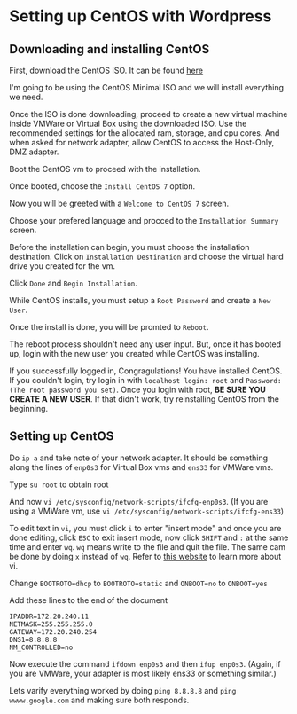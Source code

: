 # Setting up CentOS with Wordpress
## Downloading and installing CentOS 

First, download the CentOS ISO. It can be found [here](https://www.centos.org/download/)

I'm going to be using the CentOS Minimal ISO and we will install everything we need.

Once the ISO is done downloading, proceed to create a new virtual machine inside VMWare
or Virtual Box using the downloaded ISO. Use the recommended settings for the allocated ram, storage, and cpu cores.
And when asked for network adapter, allow CentOS to access the Host-Only, DMZ adapter.

Boot the CentOS vm to proceed with the installation.

Once booted, choose the `Install CentOS 7` option.

Now you will be greeted with a `Welcome to CentOS 7` screen.

Choose your prefered language and procced to the `Installation Summary` screen.

Before the installation can begin, you must choose the installation destination. Click on `Installation Destination` and choose the virtual 
hard drive you created for the vm.

Click `Done` and `Begin Installation`.

While CentOS installs, you must setup a `Root Password` and create a `New User`.

Once the install is done, you will be promted to `Reboot`.

The reboot process shouldn't need any user input. But, once it has booted up, login with the new user you created while CentOS was installing.

If you successfully logged in, Congragulations! You have installed CentOS. If you couldn't login, try login in with `localhost login: root`
and `Password: (The root password you set)`. Once you login with root, **BE SURE YOU CREATE A NEW USER**. If that didn't work, try reinstalling CentOS from the beginning.

## Setting up CentOS

Do `ip a` and take note of your network adapter. It should be something along the lines of `enp0s3` for Virtual Box vms and `ens33` for 
VMWare vms.

Type `su root` to obtain root

And now `vi /etc/sysconfig/network-scripts/ifcfg-enp0s3`. (If you are using a VMWare vm, use `vi /etc/sysconfig/network-scripts/ifcfg-ens33`)

To edit text in `vi`, you must click `i` to enter "insert mode" and once you are done editing, click `ESC` to exit insert mode, now click `SHIFT` and `:` at the same time and enter `wq`. `wq` means write to the file and quit the file. The same cam be done by doing `x` instead of `wq`. Refer to [this website](https://www.cs.colostate.edu/helpdocs/vi.html) to learn more about vi.

Change `BOOTROTO=dhcp` to `BOOTROTO=static` and `ONBOOT=no` to `ONBOOT=yes`

Add these lines to the end of the document
```
IPADDR=172.20.240.11
NETMASK=255.255.255.0
GATEWAY=172.20.240.254
DNS1=8.8.8.8
NM_CONTROLLED=no

```

Now execute the command `ifdown enp0s3` and then `ifup enp0s3`. (Again, if you are VMWare, your adapter is most likely ens33 or something similar.)

Lets varify everything worked by doing `ping 8.8.8.8` and `ping wwww.google.com` and making sure both responds.


